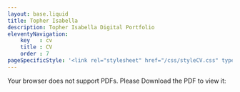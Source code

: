 ```yaml
---
layout: base.liquid
title: Topher Isabella
description: Topher Isabella Digital Portfolio
eleventyNavigation:
    key   : cv
    title : CV
    order : 7
pageSpecificStyle: '<link rel="stylesheet" href="/css/styleCV.css" type="text/css">'
---
```

<section class="pdf">
        <object class="item" data="/media/ChrisIsabellaResume.pdf" type="application/pdf">Your browser does not support PDFs.  Please Download the PDF to view it: <a href="/media/ChrisIsabellaResume.pdf"></a></object>
      </section>